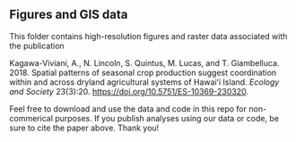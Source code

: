 ## Figures and GIS data
This folder contains high-resolution figures and raster data associated with the publication

  Kagawa-Viviani, A., N. Lincoln, S. Quintus, M. Lucas, and T. Giambelluca. 2018. Spatial patterns of seasonal crop production suggest coordination within and across dryland agricultural systems of Hawaiʻi Island. _Ecology and Society_ 23(3):20. https://doi.org/10.5751/ES-10369-230320.


Feel free to download and use the data and code in this repo for non-commerical purposes. If you publish analyses using our data or code, be sure to cite the paper above.  Thank you!
